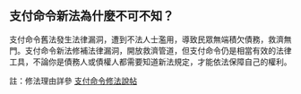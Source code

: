 ## 支付命令新法為什麼不可不知？

支付命令舊法發生法律漏洞，遭到不法人士濫用，導致民眾無端積欠債務，救濟無門。支付命令新法修補法律漏洞，開放救濟管道，但支付命令仍是相當有效的法律工具，不論你是債務人或債權人都需要知道新法規定，才能依法保障自己的權利。　

註：修法理由詳參 [支付命令修法說帖](http://www.jrf.org.tw/newjrf/epaper/files/epaper20150512.html) 
